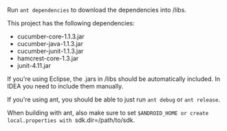 Run `ant dependencies` to download the dependencies into /libs.

This project has the following dependencies:
* cucumber-core-1.1.3.jar
* cucumber-java-1.1.3.jar
* cucumber-junit-1.1.3.jar
* hamcrest-core-1.3.jar
* junit-4.11.jar

If you're using Eclipse, the .jars in /libs should be automatically included. In IDEA you need to include them manually.

If you're using ant, you should be able to just run `ant debug` or `ant release`.

When building with ant, also make sure to set `$ANDROID_HOME or create local.properties with `sdk.dir=/path/to/sdk.

